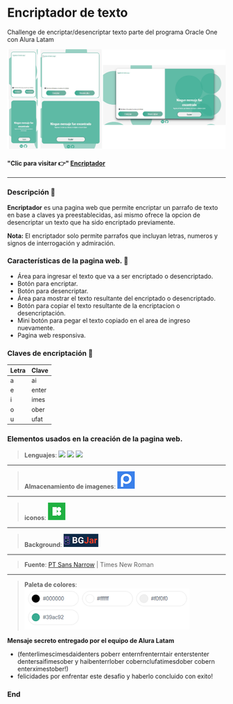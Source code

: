 # Encriptador de texto
Challenge de encriptar/desencriptar texto parte del programa Oracle One con Alura Latam


![](https://github.com/7traim/imagenes/blob/main/encriptador_views.png)

#### "Clic para visitar 👉" [Encriptador](https://7traim.github.io/oracleone_encriptador_alura/)

-------------

### Descripción 📃
**Encriptador** es una pagina web que permite encriptar un parrafo de texto en base a claves ya preestablecidas, asi mismo ofrece la opcion de desencriptar un texto que ha sido encriptado previamente.

**Nota:** El encriptador solo permite parrafos que incluyan letras, numeros y signos de interrogación y admiración.

### Características  de la pagina web. 📑

- Área para ingresar el texto que va a ser encriptado o desencriptado.
- Botón para encriptar.
- Botón para desencriptar.
- Área para mostrar el texto resultante del encriptado o desencriptado.
- Botón para copiar el texto resultante de la encriptacion o desencriptación.
- Mini botón para pegar el texto copiado en el area de ingreso nuevamente.
- Pagina web responsiva.


### Claves de encriptación 🔐
Letra  | Clave 
------------- | -------------
a  | ai
e  | enter
i  | imes 
o  | ober
u  | ufat

### Elementos usados en la creación de la pagina web.
> **Lenguajes**:  ![](https://img.icons8.com/color/48/html-5--v1.png) ![](https://img.icons8.com/color/48/css3.png) ![](https://img.icons8.com/fluency/48/javascript.png)

-------------
> **Almacenamiento de imagenes**:  ![](https://github.com/7traim/imagenes/blob/main/postimages.png)

-----------

> **iconos**:  ![](https://github.com/7traim/imagenes/blob/main/icons8.png)

-----------
> **Background**: 
![](https://github.com/7traim/imagenes/blob/main/bgjar.png)

-----------
> **Fuente**:  [PT Sans Narrow](https://fonts.google.com/specimen/PT+Sans+Narrow?query=pt+sans) | Times New Roman

-----------

> **Paleta de colores**:  
> ![](https://github.com/7traim/imagenes/blob/main/paleta_encriptador.png)

**Mensaje secreto entregado por el equipo de Alura Latam**
- (fenterlimescimesdaidenters poberr enternfrenterntair enterstenter dentersaifimesober y haibenterrlober cobernclufatimesdober cobern enterximestober!)
- felicidades por enfrentar este desafio y haberlo concluido con exito!



### End
